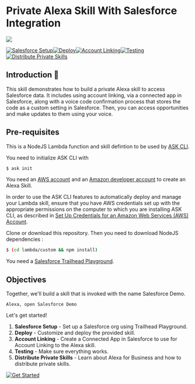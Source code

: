 # Private Alexa Skill With Salesforce Integration

<img src="https://m.media-amazon.com/images/G/01/mobile-apps/dex/alexa/alexa-skills-kit/tutorials/quiz-game/header._TTH_.png" />

[![Salesforce Setup](https://m.media-amazon.com/images/G/01/mobile-apps/dex/alexa/alexa-skills-kit/tutorials/tutorial-page-marker-1-off._TTH_.png)](./instructions/1-salesforce-setup.md)[![Deploy](https://m.media-amazon.com/images/G/01/mobile-apps/dex/alexa/alexa-skills-kit/tutorials/tutorial-page-marker-2-off._TTH_.png)](./instructions/2-deploy.md)[![Account Linking](https://m.media-amazon.com/images/G/01/mobile-apps/dex/alexa/alexa-skills-kit/tutorials/tutorial-page-marker-3-off._TTH_.png)](./instructions/3-account-linking.md)[![Testing](https://m.media-amazon.com/images/G/01/mobile-apps/dex/alexa/alexa-skills-kit/tutorials/tutorial-page-marker-4-off._TTH_.png)](./instructions/4-testing.md)[![Distribute Private Skills](https://m.media-amazon.com/images/G/01/mobile-apps/dex/alexa/alexa-skills-kit/tutorials/tutorial-page-marker-5-off._TTH_.png)](./instructions/5-distribute-private-skills.md)

## Introduction 👾

This skill demonstrates how to build a private Alexa skill to access  Salesforce data. It includes using account linking, via a connected app in Salesforce, along with a voice code confirmation process that stores the code as a custom setting in Salesforce. Then, you can access opportunities and make updates to them using your voice.

## Pre-requisites

This is a NodeJS Lambda function and skill defintion to be used by [ASK CLI](https://developer.amazon.com/docs/smapi/quick-start-alexa-skills-kit-command-line-interface.html).

You need to initialize ASK CLI with 

```bash
$ ask init
```

You need an [AWS account](https://aws.amazon.com) and an [Amazon developer account](https://developer.amazon.com) to create an Alexa Skill.

In order to use the ASK CLI features to automatically deploy and manage your Lambda skill, ensure that you have AWS credentials set up with the appropriate permissions on the computer to which you are installing ASK CLI, as described in [Set Up Credentials for an Amazon Web Services (AWS) Account](https://developer.amazon.com/docs/smapi/set-up-credentials-for-an-amazon-web-services-account.html).

Clone or download this repository. Then you need to download NodeJS dependencies :

```bash
$ (cd lambda/custom && npm install)
```

You need a [Salesforce Trailhead Playground](https://trailhead.salesforce.com/en/modules/trailhead_playground_management/units/create-a-trailhead-playground).


## Objectives

Together, we'll build a skill that is invoked with the name Salesforce Demo.

```text
Alexa, open Salesforce Demo
```

Let's get started!

1. **Salesforce Setup** - Set up a Salesforce org using Trailhead Playground.
2. **Deploy** - Customize and deploy the provided skill. 
3. **Account Linking** - Create a Connected App in Salesforce to use for Account Linking to the Alexa skill.
4. **Testing** - Make sure everything works.
5. **Distribute Private Skills** - Learn about Alexa for Business and how to distribute private skills. 

[![Get Started](https://m.media-amazon.com/images/G/01/mobile-apps/dex/alexa/alexa-skills-kit/tutorials/general/buttons/button_get_started._TTH_.png)](./instructions/1-salesforce-setup.md)

